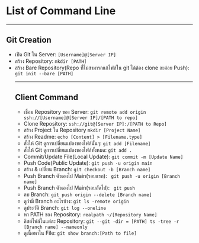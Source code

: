 # List of Command Line
***
## Git Creation

- เปิด Git ใน Server: ```[Username]@[Server IP]```
- สร้าง Repository: ```mkdir [PATH]```
- สร้าง Bare Repository(Repo ที่่ไม่สามารถแก้ไฟล์ใน git ได้ต้อง clone ละค่อย Push): ```git init --bare [PATH]```
  ***
  ## Client Command
  - เชื่อม Repository ของ Server: ```git remote add origin ssh://[Username]@[Server IP]/[PATH to repo]```
  - Clone Repository: ```ssh://git@[Server IP]:/[PATH to Repo]```
  - สร้าง Project ใน Repository ```mkdir [Project Name]```
  - สร้าง Readme: ```echo [Content] > [Filename.type]```
  - สั้งให้ Git ดูการเปลี่ยนแปลงของไฟล์นั้นๆ: ```git add [Filename]```
  - สั้งให้ Git ดูการเปลี่ยนแปลงของไฟล์ทั้งหมด: ```git add .```
  - Commit/Update File(Local Update): ```git commit -m [Update Name]```
  - Push Code(Public Update): ```git push -u origin main```
  - สร้าง & เปลี่ยน Branch: ```git checkout -b [Branch name]```
  - Push Branch ตัวเองไป Main(รอบแรก): ``` git push -u origin [Branch name]```
  - Push Branch ตัวเองไป Main(รอบถัดไป): ``` git push```
  - ลบ Branch: ```git push origin --delete [Branch name]```
  - ดูว่ามี Branch อะไรบ้าง: ```git ls -remote origin```
  - ดูประวัติ Branch: ```git log --oneline```
  - หา PATH ของ Repository: ```realpath ~/[Repository Name]```
  - ลิสต์ไฟล์ในแต่ละ Repository: ```git --git -dir = [PATH] ts -tree -r [Branch name] --nameonly```
  - ดูเนื้อหาใน File: ```git show branch:[Path to file]```

